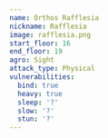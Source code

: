 ```yaml
---
name: Orthos Rafflesia
nickname: Rafflesia
image: rafflesia.png
start_floor: 16
end_floor: 19
agro: Sight
attack_type: Physical
vulnerabilities:
  bind: true
  heavy: true
  sleep: '?'
  slow: '?'
  stun: '?'
---
```

